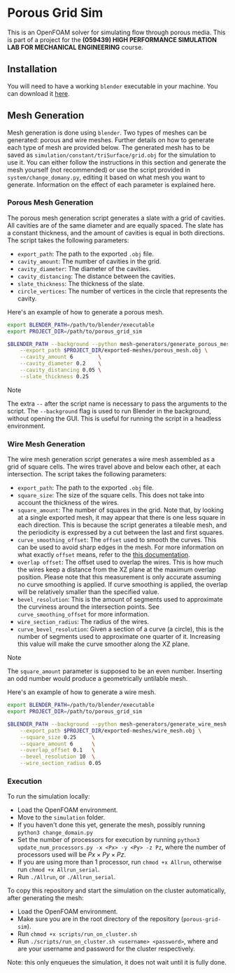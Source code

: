 # Porous Grid Sim

This is an OpenFOAM solver for simulating flow through porous media. This is
part of a project for the **(059439) HIGH PERFORMANCE SIMULATION LAB FOR
MECHANICAL ENGINEERING** course.

## Installation

You will need to have a working `blender` executable in your machine. You can download it
[here](https://www.blender.org/download/).


## Mesh Generation

Mesh generation is done using `blender`. Two types of meshes can be
generated: porous and wire meshes. Further details on how to generate each type
of mesh are provided below. The generated mesh has to be saved as
`simulation/constant/triSurface/grid.obj` for the simulation to use it.
You can either follow the instructions in this section and generate the mesh yourself
(not recommended) or use the script provided in `system/change_domany.py`, editing
it based on what mesh you want to generate. Information on the effect of each parameter
is explained here.

### Porous Mesh Generation

The porous mesh generation script generates a slate with a grid of cavities. All
cavities are of the same diameter and are equally spaced. The slate has a
constant thickness, and the amount of cavities is equal in both directions.
The script takes the following parameters:

- `export_path`: The path to the exported `.obj` file.
- `cavity_amount`: The number of cavities in the grid.
- `cavity_diameter`: The diameter of the cavities.
- `cavity_distancing`: The distance between the cavities.
- `slate_thickness`: The thickness of the slate.
- `circle_vertices`: The number of vertices in the circle that represents the
  cavity.

Here's an example of how to generate a porous mesh.

```bash
export BLENDER_PATH=/path/to/blender/executable
export PROJECT_DIR=/path/to/porous_grid_sim
```

```bash
$BLENDER_PATH --background --python mesh-generators/generate_porous_mesh.py -- \
    --export_path $PROJECT_DIR/exported-meshes/porous_mesh.obj \
    --cavity_amount 6        \
    --cavity_diameter 0.2    \
    --cavity_distancing 0.05 \
    --slate_thickness 0.25
```

> [!NOTE]
> The extra `--` after the script name is necessary to pass the arguments to
> the script. The `--background` flag is used to run Blender in the background,
> without opening the GUI. This is useful for running the script in a headless
> environment.

### Wire Mesh Generation

The wire mesh generation script generates a wire mesh assembled as a grid of
square cells. The wires travel above and below each other, at each intersection.
The script takes the following parameters:

- `export_path`: The path to the exported `.obj` file.
- `square_size`: The size of the square cells. This does not take into account
  the thickness of the wires.
- `square_amount`: The number of squares in the grid. Note that, by looking at
  a single exported mesh, it may appear that there is one less square in each
  direction. This is because the script generates a tileable mesh, and the
  periodicity is expressed by a cut between the last and first squares.
- `curve_smoothing_offset`: The `offset` used to smooth the curves. This can be
  used to avoid sharp edges in the mesh. For more information on what exactly
  `offset` means, refer to the [this documentation](https://docs.blender.org/manual/en/latest/modeling/modifiers/generate/bevel.html#options).
- `overlap offset`: The offset used to overlap the wires. This is how much the
  wires keep a distance from the XZ plane at the maximum overlap position.
  Please note that this measurement is only accurate assuming no curve smoothing
  is applied. If curve smoothing is applied, the overlap will be relatively
  smaller than the specified value.
- `bevel_resolution`: This is the amount of segments used to approximate the
  curviness around the intersection points. See `curve_smoothing_offset` for more
  information.
- `wire_section_radius`: The radius of the wires.
- `curve_bevel_resolution`: Given a section of a curve (a circle), this is the
  number of segments used to approximate one quarter of it. Increasing this
  value will make the curve smoother along the XZ plane.

> [!NOTE]
> The `square_amount` parameter is supposed to be an even number. Inserting an
> odd number would produce a geometrically untilable mesh.

Here's an example of how to generate a wire mesh.

```bash
export BLENDER_PATH=/path/to/blender/executable
export PROJECT_DIR=/path/to/porous_grid_sim
```

```bash
$BLENDER_PATH --background --python mesh-generators/generate_wire_mesh.py -- \
    --export_path $PROJECT_DIR/exported-meshes/wire_mesh.obj \
    --square_size 0.25     \
    --square_amount 6      \
    --overlap_offset 0.1   \
    --bevel_resolution 10  \
    --wire_section_radius 0.05
```


### Execution

To run the simulation locally:

- Load the OpenFOAM environment.
- Move to the `simulation` folder.
- If you haven't done this yet, generate the mesh, possibly running `python3 change_domain.py`
- Set the number of processors for execution by running `python3 update_num_processors.py -x <Px> -y <Py> -z Pz`, where the number of processors used will be $Px \times Py \times Pz$.
- If you are using more than 1 processor, run `chmod +x Allrun`, otherwise run `chmod +x Allrun_serial`.
- Run `./Allrun`, or `./Allrun_serial`.

To copy this repository and start the simulation on the cluster automatically, after generating the mesh:

- Load the OpenFOAM environment.
- Make sure you are in the root directory of the repository (`porous-grid-sim`).
- Run `chmod +x scripts/run_on_cluster.sh`
- Run `./scripts/run_on_cluster.sh <username> <password>`, where <username> and <password> are your username and password for the cluster respectively.

Note: this only enqueues the simulation, it does not wait until it is fully done.